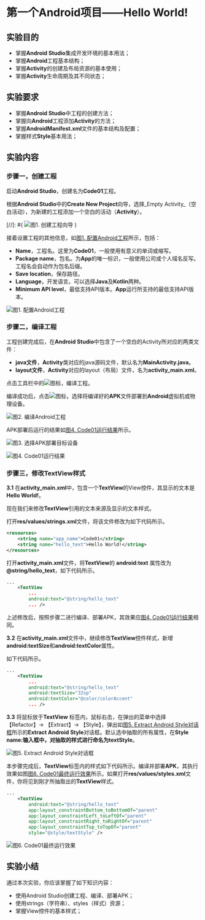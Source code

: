 # 第一个Android项目——Hello World!

## 实验目的

* 掌握**Android Studio**集成开发环境的基本用法；
* 掌握**Android**工程基本结构；
* 掌握**Activity**的创建及布局资源的基本使用；
* 掌握**Activity**生命周期及其不同状态；

## 实验要求

* 掌握**Android Studio**中工程的创建方法；
* 掌握向**Android**工程添加**Activity**的方法；
* 掌握**AndroidManifest.xml**文件的基本结构及配置；
* 掌握样式**Style**基本用法；

## 实验内容

### 步骤一，创建工程

启动**Android Studio**，创建名为**Code01**工程。

根据**Android Studio**中的**Create New Project**向导，选择_Empty Activity_（空白活动），为新建的工程添加一个空白的活动（**Activity**）。


[//]: #( ![图1. 创建工程向导](https://raw.githubusercontent.com/xgqin/AndroidDevelopment/master/images/ch01/Code01_configure_project.png) )


接着设置工程的其他信息，如[图1. 配置Android工程](#config_project)所示，包括：

* **Name**，工程名。这里为**Code01**，一般使用有意义的单词或缩写。
* **Package name**，包名。为**App**的唯一标识，一般使用公司或个人域名反写。工程名会自动作为包名后缀。
* **Save location**，保存路径。
* **Language**，开发语言。可以选择**Java**及**Kotlin**两种。
* **Minimum API level**，最低支持API版本。**App**运行所支持的最低支持API版本。

![图1. 配置Android工程](https://raw.githubusercontent.com/xgqin/AndroidDevelopment/master/images/ch01/Code01_configure_project.png)
<span id="config_project"></span>

### 步骤二，编译工程

工程创建完成后，在**Android Studio**中包含了一个空白的Activity所对应的两类文件：

* **java文件**，**Activity**类对应的java源码文件，默认名为**MainActivity.java**。
* **layout文件**，**Activity**对应的layout（布局）文件，名为**activity_main.xml**。



点击工具栏中的![](https://raw.githubusercontent.com/xgqin/AndroidDevelopment/master/images/ch01/Code01_build_icon.png)图标，编译工程。

编译成功后，点击![](https://raw.githubusercontent.com/xgqin/AndroidDevelopment/master/images/ch01/Code01_run_icon.png)图标，选择将编译好的**APK**文件部署到**Android**虚拟机或物理设备。

![图2. 编译Android工程](https://raw.githubusercontent.com/xgqin/AndroidDevelopment/master/images/ch01/Code01_build_project.png)


APK部署后运行的结果如[图4. Code01运行结果](#running_screenshot01)所示。

![图3. 选择APK部署目标设备](https://raw.githubusercontent.com/xgqin/AndroidDevelopment/master/images/ch01/Code01_select_deployment_target.png)
<span id="running_screenshot01"></span>

![图4. Code01运行结果](https://raw.githubusercontent.com/xgqin/AndroidDevelopment/master/images/ch01/Code01_running_screenshot.png)


### 步骤三，修改**TextView**样式

**3.1** 在**activity_main.xml**中，包含一个**TextView**的View控件，其显示的文本是**Hello World!**。

现在我们来修改**TextView**引用的文本来源及显示的文本样式。

打开**res/values/strings.xml**文件，将该文件修改为如下代码所示。

```xml
<resources>
    <string name="app_name">Code01</string>
    <string name="hello_text">Hello World!</string>
</resources>
```

打开**activity_main.xml**文件，将**TextView**的 **android:text** 属性改为 **@string/hello_text**，如下代码所示。

```xml
...
    <TextView
        ...
        android:text="@string/hello_text"
        ... />
```

上述修改后，按照步骤二进行编译、部署APK，其效果应[图4. Code01运行结果](#running_screenshot01)相同。

**3.2** 在**activity_main.xml**文件中，继续修改**TextView**控件样式，新增**android:textSize**和**android:textColor**属性。

如下代码所示。

```xml
...
    <TextView
        ...
        android:text="@string/hello_text"
        android:textSize="32sp"
        android:textColor="@color/colorAccent"
        ... />
```

**3.3** 将鼠标放于**TextView** 标签内，鼠标右击，在弹出的菜单中选择【Refactor】-&gt; 【Extract】-&gt; 【Style】，弹出如[图5. Extract Android Style对话框](#extract_android_style)所示的**Extract Android Style**对话框。默认选中抽取的所有属性，在**Style name:**输入框中，对抽取的样式进行命名为**textStyle**。

![图5. Extract Android Style对话框](https://raw.githubusercontent.com/xgqin/AndroidDevelopment/master/images/ch01/Code01_extract_android_style.png)
<span id="extract_android_style"></span>

本步骤完成后，**TextView**标签内的样式如下代码所示。编译并部署**APK**，其执行效果如图[图6. Code01最终运行效果](#running_screenshot2)所示。如果打开**res/values/styles.xml**文件，你将见到刚才所抽取出的**TextView**样式。

```xml
...
    <TextView
        android:text="@string/hello_text"
        app:layout_constraintBottom_toBottomOf="parent"
        app:layout_constraintLeft_toLeftOf="parent"
        app:layout_constraintRight_toRightOf="parent"
        app:layout_constraintTop_toTopOf="parent"
        style="@style/textStyle" />
```

![图6. Code01最终运行效果](https://raw.githubusercontent.com/xgqin/AndroidDevelopment/master/images/ch01/Code01_running_screenshot2.png)
<span id="running_screenshot2"></span>

## 实验小结

通过本次实验，你应该掌握了如下知识内容：

* 使用Android Studio创建工程、编译、部署APK；
* 使用strings（字符串）、styles（样式）资源；
* 掌握View控件的基本样式；